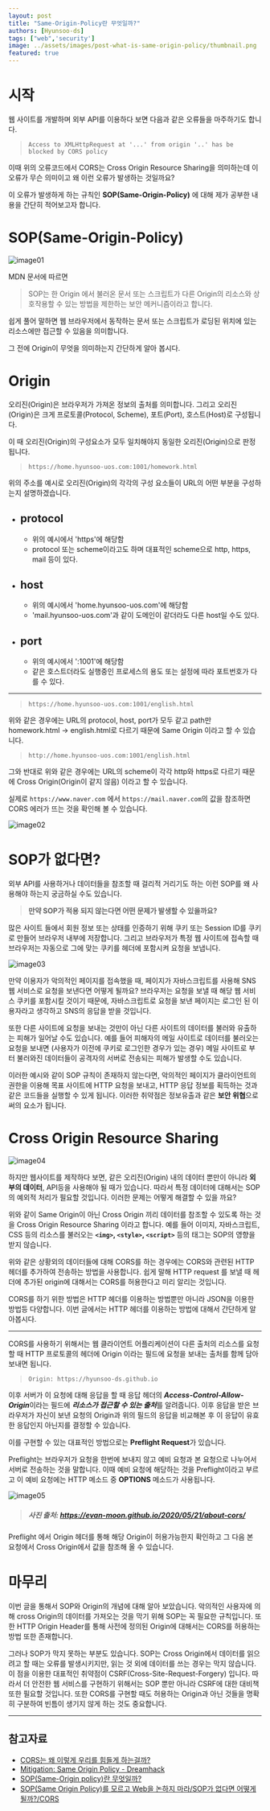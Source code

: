 ```yaml
---
layout: post
title: "Same-Origin-Policy란 무엇일까?"
authors: [Hyunsoo-ds]
tags: ["web",'security']
image: ../assets/images/post-what-is-same-origin-policy/thumbnail.png
featured: true
---
```

# **시작**

웹 사이트를 개발하며 외부 API를 이용하다 보면 다음과 같은 오류들을 마주하기도 합니다.

>``` Access to XMLHttpRequest at '...' from origin '..' has be blocked by CORS policy ```

이때 위의 오류코드에서 CORS는 Cross Origin Resource Sharing을 의미하는데 이 오류가 무슨 의미이고 왜 이런 오류가 발생하는 것일까요?

이 오류가 발생하게 하는 규칙인  **SOP(Same-Origin-Policy)** 에 대해 제가 공부한 내용을 간단히 적어보고자 합니다.


# **SOP(Same-Origin-Policy)**

![image01](../assets/images/post-what-is-same-origin-policy/head.png)

MDN 문서에 따르면
>SOP는 한 Origin 에서 불러온 문서 또는 스크립트가 다른 Origin의 리소스와 상호작용할 수 있는 방법을 제한하는 보안 메커니즘이라고 합니다.

쉽게 풀어 말하면 웹 브라우저에서 동작하는 문서 또는 스크립트가 로딩된 위치에 있는 리소스에만 접근할 수 있음을 의미합니다.

그 전에 Origin이 무엇을 의미하는지 간단하게 알아 봅시다.

# **Origin**

오리진(Origin)은 브라우저가 가져온 정보의 출처를 의미합니다. 그리고 오리진(Origin)은 크게 프로토콜(Protocol, Scheme), 포트(Port), 호스트(Host)로 구성됩니다.

이 때 오리진(Origin)의 구성요소가 모두 일치해야지 동일한 오리진(Origin)으로 판정됩니다.

> ``` https://home.hyunsoo-uos.com:1001/homework.html ```

위의 주소를 예시로 오리진(Origin)의 각각의 구성 요소들이 URL의 어떤 부분을 구성하는지 설명하겠습니다.

* ## **protocol**
  
  * 위의 예시에서 'https'에 해당함
  * protocol 또는 scheme이라고도 하며 대표적인 scheme으로 http, https, mail 등이 있다.
  
* ## **host**
  
  * 위의 예시에서 'home.hyunsoo-uos.com'에 해당함
  * 'mail.hyunsoo-uos.com'과 같이 도메인이 같더라도 다른 host일 수도 있다.
  
* ## **port**
  
  * 위의 예시에서 ':1001'에 해당함
  * 같은 호스트더라도 실행중인 프로세스의 용도 또는 설정에 따라 포트번호가 다를 수 있다.

***
> ``` https://home.hyunsoo-uos.com:1001/english.html ```

위와 같은 경우에는 URL의 protocol, host, port가 모두 같고 path만 homework.html -> english.html로 다르기 때문에 Same Origin 이라고 할 수 있습니다.

> ``` http://home.hyunsoo-uos.com:1001/english.html ```

그와 반대로 위와 같은 경우에는 URL의 scheme이 각각 http와 https로 다르기 때문에 Cross Origin(Origin이 같지 않음) 이라고 할 수 있습니다. 

실제로 ``` https://www.naver.com ``` 에서 ``` https://mail.naver.com ```의 값을 참조하면 CORS 에러가 뜨는 것을 확인해 볼 수 있습니다.

![image02](../assets/images/post-what-is-same-origin-policy/sop_test.png)

# **SOP가 없다면?**
외부 API를 사용하거나 데이터들을 참조할 때 걸리적 거리기도 하는 이런 SOP를 왜 사용해야 하는지 궁금하실 수도 있습니다. 

> **만약 SOP가 적용 되지 않는다면 어떤 문제가 발생할 수 있을까요?**

많은 사이트 들에서 회원 정보 또는 상태를 인증하기 위해 쿠키 또는 Session ID를 쿠키로 만들어 브라우저 내부에 저장합니다. 그리고 브라우저가 특정 웹 사이트에 접속할 때 브라우저는 자동으로 그에 맞는 쿠키를 헤더에 포함시켜 요청을 보냅니다.

![image03](../assets/images/post-what-is-same-origin-policy/cookie.png)

만약 이용자가 악의적인 페이지를 접속했을 때, 페이지가 자바스크립트를 사용해 SNS 웹 서비스로 요청을 보낸다면 어떻게 될까요? 브라우저는 요청을 보낼 때 해당 웹 서비스 쿠키를 포함시킬 것이기 때문에, 자바스크립트로 요청을 보낸 페이지는 로그인 된 이용자라고 생각하고 SNS의 응답을 받을 것입니다.

또한 다른 사이트에 요청을 보내는 것만이 아닌 다른 사이트의 데이터를 불러와 유출하는 피해가 일어날 수도 있습니다. 예를 들어 피해자의 메일 사이트로 데이터를 불러오는 요청을 보내면 (사용자가 이전에 쿠키로 로그인한 경우가 있는 경우) 메일 사이트로 부터 불러와진 데이터들이 공격자의 서버로 전송되는 피해가 발생할 수도 있습니다.

이러한 예시와 같이 SOP 규칙이 존재하지 않는다면, 악의적인 페이지가 클라이언트의 권한을 이용해 목표 사이트에 HTTP  요청을 보내고, HTTP 응답 정보를 획득하는 것과 같은 코드들을 실행할 수 있게 됩니다. 이러한 취약점은 정보유출과 같은 **보안 위협**으로써의 요소가 됩니다.

# **Cross Origin Resource Sharing**

![image04](../assets/images/post-what-is-same-origin-policy/cors.png)

하지만 웹사이트를 제작하다 보면, 같은 오리진(Origin) 내의 데이터 뿐만이 아니라 **외부의 데이터**, API등을 사용해야 될 때가 있습니다. 따라서 특정 데이터에 대해서는 SOP의 예외적 처리가 필요할 것입니다. 이러한 문제는 어떻게 해결할 수 있을 까요?

위와 같이 Same Origin이 아닌 Cross Origin 끼리 데이터를 참조할 수 있도록 하는 것을 Cross Origin Resource Sharing 이라고 합니다. 예를 들어 이미지, 자바스크립트, CSS 등의 리소스를 불러오는
**`<img>`, `<style>`, `<script>`** 등의 태그는 SOP의 영향을 받지 않습니다.

위와 같은 상황외의 데이터들에 대해 CORS를 하는 경우에는 CORS와 관련된 HTTP 헤더를 추가하여 전송하는 방법을 사용합니다. 쉽게 말해 HTTP request 를 보낼 때 헤더에 추가된 origin에 대해서는 CORS를 허용한다고 미리 알리는 것입니다.

CORS를 하기 위한 방법은 HTTP 헤더를 이용하는 방법뿐만 아니라 JSON을 이용한 방법등 다양합니다. 이번 글에서는 HTTP 헤더를 이용하는 방법에 대해서 간단하게 알아봅시다.

***
CORS를 사용하기 위해서는 웹 클라이언트 어플리케이션이 다른 출처의 리소스를 요청할 때 HTTP 프로토콜의 헤더에 Origin 이라는 필드에 요청을 보내는 출처를 함께 담아 보내면 됩니다.
> ```Origin: https://hyunsoo-ds.github.io```

이후 서버가 이 요청에 대해 응답을 할 때 응답 헤더의 ***Access-Control-Allow-Origin***이라는 필드에 ***리소스가 접근할 수 있는 출처***를 알려줍니다.
이후 응답을 받은 브라우저가 자신이 보낸 요청의 Origin과 위의 필드의 응답을 비교해본 후 이 응답이 유효한 응답인지 아닌지를 결정할 수 있습니다.

이를 구현할 수 있는 대표적인 방법으로는 **Preflight Request**가 있습니다.

Preflight는 브라우저가 요청을 한번에 보내지 않고 예비 요청과 본 요청으로 나누어서 서버로 전송하는 것을 말합니다. 이때 예비 요청에 해당하는 것을 Preflight이라고 부르고 이 예비 요청에는 HTTP 메소드 중 **OPTIONS** 메소드가 사용됩니다.

![image05](../assets/images/post-what-is-same-origin-policy/preflight.png)

> ##### 사진 출처: https://evan-moon.github.io/2020/05/21/about-cors/

Preflight 에서 Origin 헤더를 통해 해당 Origin이 허용가능한지 확인하고 그 다음 본 요청에서 Cross Origin에서 값을 참조해 올 수 있습니다.

# **마무리**

이번 글을 통해서 SOP와 Origin의 개념에 대해 알아 보았습니다. 악의적인 사용자에 의해 cross Origin의 데이터를 가져오는 것을 막기 위해 SOP는 꼭 필요한 규칙입니다. 또한 HTTP Origin Header를 통해 사전에 정의된 Origin에 대해서는 CORS를 허용하는 방법 또한 존재합니다.  

그러나 SOP가 막지 못하는 부분도 있습니다. SOP는 Cross Origin에서 데이터를 읽으려고 할 때는 오류를 발생시키지만, 읽는 것 외에 데이터를 쓰는 경우는 막지 않습니다. 이 점을 이용한 대표적인 취약점이 CSRF(Cross-Site-Request-Forgery) 입니다. 따라서 더 안전한 웹 서비스를 구현하기 위해서는 SOP 뿐만 아니라 CSRF에 대한 대비책 또한 필요할 것입니다. 또한 CORS를 구현할 때도 허용하는 Origin과 아닌 것들을 명확히 구분하여 빈틈이 생기지 않게 하는 것도 중요합니다.

***

## **참고자료**

* [CORS는 왜 이렇게 우리를 힘들게 하는걸까?](https://evan-moon.github.io/2020/05/21/about-cors/)
* [Mitigation: Same Origin Policy - Dreamhack](https://dreamhack.io/lecture/courses/186)
* [SOP(Same-Origin policy)란 무엇일까?](https://dongwooklee96.github.io/post/2021/03/23/sopsame-origin-policy-%EB%9E%80-%EB%AC%B4%EC%97%87%EC%9D%BC%EA%B9%8C.html)
* [SOP(Same Origin Policy)를 모르고 Web을 논하지 마라/SOP가 없다면 어떻게 될까?/CORS](https://www.youtube.com/watch?v=6QV_JpabO7g&t=727s)
